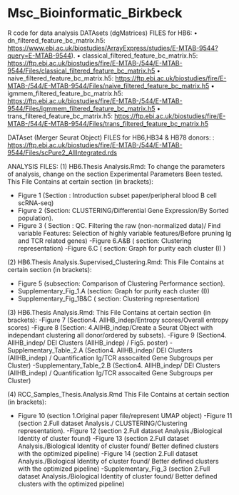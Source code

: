 # Msc_Bioinformatic_Birkbeck
R code for data analysis
DATAsets (dgMatrices) FILES for HB6:
•	dn_filtered_feature_bc_matrix.h5:  https://www.ebi.ac.uk/biostudies/ArrayExpress/studies/E-MTAB-9544?query=E-MTAB-9544).
•	classical_filtered_feature_bc_matrix.h5:
 https://ftp.ebi.ac.uk/biostudies/fire/E-MTAB-/544/E-MTAB-9544/Files/classical_filtered_feature_bc_matrix.h5
•	naive_filtered_feature_bc_matrix.h5:
https://ftp.ebi.ac.uk/biostudies/fire/E-MTAB-/544/E-MTAB-9544/Files/naive_filtered_feature_bc_matrix.h5
•	 igmmem_filtered_feature_bc_matrix.h5:
https://ftp.ebi.ac.uk/biostudies/fire/E-MTAB-/544/E-MTAB-9544/Files/igmmem_filtered_feature_bc_matrix.h5
•	trans_filtered_feature_bc_matrix.h5:
https://ftp.ebi.ac.uk/biostudies/fire/E-MTAB-/544/E-MTAB-9544/Files/trans_filtered_feature_bc_matrix.h5

DATAset (Merger Seurat Object) FILES for HB6,HB34 & HB78 donors:
: https://ftp.ebi.ac.uk/biostudies/fire/E-MTAB-/544/E-MTAB-9544/Files/scPure2_AllIntegrated.rds



ANALYSIS FILES:
(1) HB6.Thesis Analysis.Rmd:
To change the parameters of analysis, change on the section Experimental Parameters Been tested.
This File Contains at certain section (in brackets):
- Figure 1 (Section : Introduction subset paper/peripheral blood B cell scRNA-seq)
- Figure 2 (Section: CLUSTERING/Differential Gene Expression/By Sorted population).
- Figure 3 ( Section : QC. Filtering the raw (non-normalized data)/ Find variable Features: Selection of highly variable features/Before pruning Ig and TCR related genes)
-Figure 6.A&B ( section: Clustering representation)
-Figure 6.C ( section: Graph for purity each cluster (I) )

(2) HB6.Thesis Analysis.Supervised_Clustering.Rmd:
This File Contains at certain section (in brackets):
- Figure 5 (subsection: Comparison of Clustering Performance section).
- Supplementary_Fig_1.A (section: Graph for purity each cluster (I))
- Supplementary_Fig_1B&C ( section: Clustering representation)


(3) HB6.Thesis Analysis.Rmd:
This File Contains at certain section (in brackets):
-Figure 7 (Section4. AllHB_indep/Entropy scores/Overall entropy scores)
-Figure 8 (Section: 4.AllHB_indep/Create a Seurat Object with independant clustering all donor/ordered by subsets).
-Figure 9 (Section4. AllHB_indep/ DEI Clusters (AllHB_indep) / Fig5. poster)
-Supplementary_Table_2.A (Section4. AllHB_indep/ DEI Clusters (AllHB_indep) / Quantification Ig/TCR assocaited Gene Subgroups per Cluster)
-Supplementary_Table_2.B (Section4. AllHB_indep/ DEI Clusters (AllHB_indep) / Quantification Ig/TCR assocaited Gene Subgroups per Cluster)

(4) RCC_Samples_Thesis.Analysis.Rmd
This File Contains at certain section (in brackets):

- Figure 10 (section 1.Original paper file/represent UMAP object)
-Figure 11 (section 2.Full dataset Analysis./ CLUSTERING/Clustering representation).
-Figure 12 (section 2.Full dataset Analysis./Biological Identity of cluster found)
-Figure 13  (section 2.Full dataset Analysis./Biological Identity of cluster found/ Better defined clusters with the optimized pipeline)
-Figure 14 (section 2.Full dataset Analysis./Biological Identity of cluster found/ Better defined clusters with the optimized pipeline)
-Supplementary_Fig_3 (section 2.Full dataset Analysis./Biological Identity of cluster found/ Better defined clusters with the optimized pipeline)






